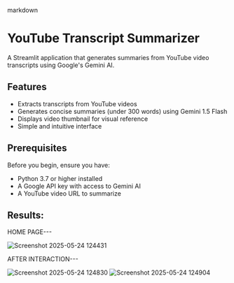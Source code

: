 markdown
# YouTube Transcript Summarizer

A Streamlit application that generates summaries from YouTube video transcripts using Google's Gemini AI.

## Features

- Extracts transcripts from YouTube videos
- Generates concise summaries (under 300 words) using Gemini 1.5 Flash
- Displays video thumbnail for visual reference
- Simple and intuitive interface

## Prerequisites

Before you begin, ensure you have:

- Python 3.7 or higher installed
- A Google API key with access to Gemini AI
- A YouTube video URL to summarize




## Results:

HOME PAGE---

![Screenshot 2025-05-24 124431](https://github.com/user-attachments/assets/dbb9a7f4-4a80-4cd4-93b3-57135241bb81)

AFTER INTERACTION---

 ![Screenshot 2025-05-24 124830](https://github.com/user-attachments/assets/0a80849d-5477-41e6-a972-bf00e5c49243)
 ![Screenshot 2025-05-24 124904](https://github.com/user-attachments/assets/d0b3a232-da18-46ca-944a-0c8cecaf4601)

 




